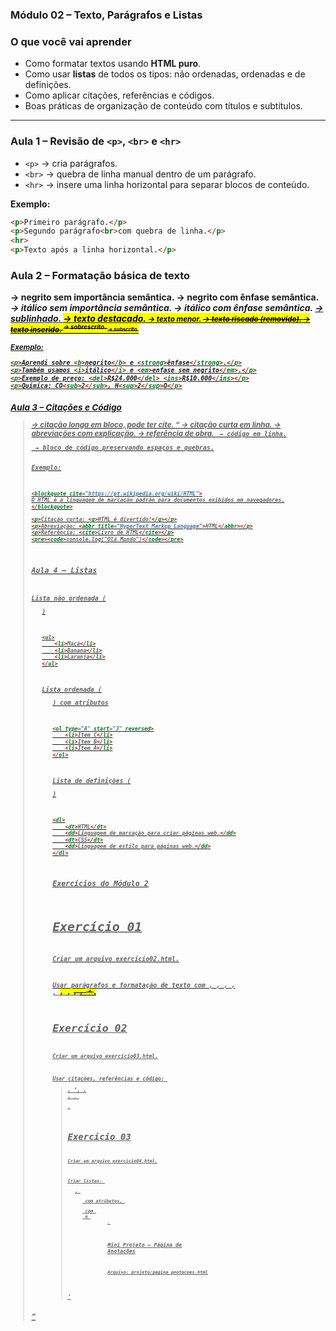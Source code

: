 ### Módulo 02 – Texto, Parágrafos e Listas

### O que você vai aprender
- Como formatar textos usando **HTML puro**.
- Como usar **listas** de todos os tipos: não ordenadas, ordenadas e de definições.
- Como aplicar citações, referências e códigos.
- Boas práticas de organização de conteúdo com títulos e subtítulos.

---

### Aula 1 – Revisão de `<p>`, `<br>` e `<hr>`
- `<p>` → cria parágrafos.
- `<br>` → quebra de linha manual dentro de um parágrafo.
- `<hr>` → insere uma linha horizontal para separar blocos de conteúdo.

**Exemplo:**
```html
<p>Primeiro parágrafo.</p>
<p>Segundo parágrafo<br>com quebra de linha.</p>
<hr>
<p>Texto após a linha horizontal.</p>
```

### Aula 2 – Formatação básica de texto

<b> → negrito sem importância semântica.
<strong> → negrito com ênfase semântica.
<i> → itálico sem importância semântica.
<em> → itálico com ênfase semântica.
<u> → sublinhado.
<mark> → texto destacado.
<small> → texto menor.
<del> → texto riscado (removido).
<ins> → texto inserido.
<sup> → sobrescrito.
<sub> → subscrito.

Exemplo:

```html
<p>Aprendi sobre <b>negrito</b> e <strong>ênfase</strong>.</p>
<p>Também usamos <i>itálico</i> e <em>enfase sem negrito</em>.</p>
<p>Exemplo de preço: <del>R$24.000</del> <ins>R$10.000</ins></p>
<p>Química: CO<sub>2</sub>, H<sup>2</sup>O</p>
```

### Aula 3 – Citações e Código

<blockquote> → citação longa em bloco, pode ter cite.
<q> → citação curta em linha.
<abbr> → abreviações com explicação.
<cite> → referência de obra.
<code> → código em linha.
<pre> → bloco de código preservando espaços e quebras.

Exemplo:

```html
<blockquote cite="https://pt.wikipedia.org/wiki/HTML">
O HTML é a linguagem de marcação padrão para documentos exibidos em navegadores.
</blockquote>

<p>Citação curta: <q>HTML é divertido!</q></p>
<p>Abreviação: <abbr title="HyperText Markup Language">HTML</abbr></p>
<p>Referência: <cite>Livro de HTML</cite></p>
<pre><code>console.log("Olá Mundo")</code></pre>
```

### Aula 4 – Listas

Lista não ordenada (<ul>)

```html
<ul>
    <li>Maçã</li>
    <li>Banana</li>
    <li>Laranja</li>
</ul>
```

Lista ordenada (<ol>) com atributos

```html
<ol type="A" start="3" reversed>
    <li>Item C</li>
    <li>Item B</li>
    <li>Item A</li>
</ol>
```

Lista de definições (<dl>)

```html
<dl>
    <dt>HTML</dt>
    <dd>Linguagem de marcação para criar páginas web.</dd>
    <dt>CSS</dt>
    <dd>Linguagem de estilo para páginas web.</dd>
</dl>
```

### Exercícios do Módulo 2

# Exercício 01

Criar um arquivo exercicio02.html.

Usar parágrafos e formatação de texto com <b>, <strong>, <i>, <em>, <u>, <mark>, <small>, <del>, <ins>, <sup> e <sub>.

# Exercício 02

Criar um arquivo exercicio03.html.

Usar citações, referências e código: <blockquote>, <q>, <abbr>, <cite>, <code>, <pre>.

# Exercício 03

Criar um arquivo exercicio04.html.

Criar listas: <ul>, <ol> com atributos, <dl> com <dt> e <dd>.

### Mini Projeto – Página de Anotações

Arquivo: projeto/pagina_anotacoes.html

<title>: Minhas Anotações de HTML

<h1>: Minhas Anotações

Subtítulos (<h2>, <h3>) para seções: Formatação de textos, Citações, Listas
Parágrafos com todas as formatações de texto
Citações e referências
Código em linha e bloco
Listas não ordenadas, ordenadas e de definições
Link de navegação <a> para o menu

Exemplo final do projeto:

```html
<h1>Minhas Anotações</h1>
<h2>Formatação de textos</h2>
<p>Aprendi sobre <b>negrito</b>, <strong>ênfase</strong>, <i>itálico</i>, <em>ênfase</em>.</p>
<p>Também <u>sublinhado</u>, <mark>marcado</mark> e <small>texto pequeno</small>.</p>

<h3>Listas</h3>
<ul>
    <li>Item 1</li>
    <li>Item 2</li>
</ul>
<ol type="1">
    <li>Passo 1</li>
</ol>
<dl>
    <dt>HTML</dt>
    <dd>Linguagem de marcação.</dd>
</dl>
<a href="../../menu.html">Voltar ao Menu</a>
```

### Resumo Final do Módulo 2

Parágrafos e quebras: <p>, <br>, <hr>
Formatações de texto: <b>, <strong>, <i>, <em>, <u>, <mark>, <small>, <del>, <ins>, <sup>, <sub>
Citações e códigos: <blockquote>, <q>, <abbr>, <cite>, <code>, <pre>
Listas: <ul>, <ol>, <dl>
Organização: <h1>, <h2>, <h3>
Link de navegação: <a>

Este módulo consolidou a base de estruturação e formatação de conteúdo em HTML, preparando você para trabalhar com formulários, imagens e links nos próximos módulos.